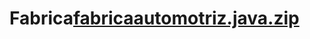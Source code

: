 # Fabrica[fabricaautomotriz.java.zip](https://github.com/Mencho94/Fabrica/files/11258261/fabricaautomotriz.java.zip)
